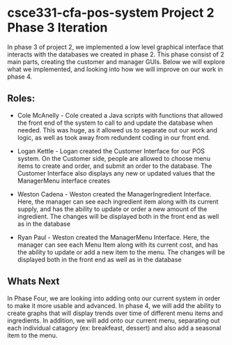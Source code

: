 # csce331-cfa-pos-system Project 2 Phase 3 Iteration
In phase 3 of project 2, we implemented a low level graphical interface that interacts with the databases we created in phase 2. This phase consist of 2 main parts, creating the customer and manager GUIs. Below we will explore what we implemented, and looking into how we will improve on our work in phase 4.

## Roles:
* Cole McAnelly - Cole created a Java scripts with functions that allowed the front end of the system to call to and update the database when needed. This was huge, as it allowed us to separate out our work and logic, as well as took away from redundent coding in our front end.

* Logan Kettle - Logan created the Customer Interface for our POS system. On the Customer side, people are allowed to choose menu items to create and order, and submit an order to the database. The Customer Interface also displays any new or updated values that the ManagerMenu interface creates

* Weston Cadena - Weston created the ManagerIngredient Interface. Here, the manager can see each ingredient item along with its current supply, and has the ability to update or order a new amount of the ingredient. The changes will be displayed both in the front end as well as in the database

* Ryan Paul - Weston created the ManagerMenu Interface. Here, the manager can see each Menu Item along with its current cost, and has the ability to update or add a new item to the menu. The changes will be displayed both in the front end as well as in the database

## Whats Next 
In Phase Four, we are looking into adding onto our current system in order to make it more usable and advanced. In phase 4, we will add the ability to create graphs that will display trends over time of different menu items and ingredients. In addition, we will add onto our current menu, separating out each individual catagory (ex: breakfeast, dessert) and also add a seasonal item to the menu.
